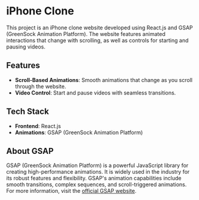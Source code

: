 <!DOCTYPE html>
<html lang="en">
<head>
    <meta charset="UTF-8">
    <meta name="viewport" content="width=device-width, initial-scale=1.0">
   
</head>
<body>
    <h1>iPhone Clone</h1>
    <p>This project is an iPhone clone website developed using React.js and GSAP (GreenSock Animation Platform). The website features animated interactions that change with scrolling, as well as controls for starting and pausing videos.</p>
    
  <h2>Features</h2>
    <ul>
        <li><strong>Scroll-Based Animations</strong>: Smooth animations that change as you scroll through the website.</li>
        <li><strong>Video Control</strong>: Start and pause videos with seamless transitions.</li>
    </ul>
    
  <h2>Tech Stack</h2>
    <ul>
        <li><strong>Frontend</strong>: React.js</li>
        <li><strong>Animations</strong>: GSAP (GreenSock Animation Platform)</li>
    </ul>
    
   
    
    
    
  <h2>About GSAP</h2>
    <p>GSAP (GreenSock Animation Platform) is a powerful JavaScript library for creating high-performance animations. It is widely used in the industry for its robust features and flexibility. GSAP's animation capabilities include smooth transitions, complex sequences, and scroll-triggered animations. For more information, visit the <a href="https://greensock.com/gsap/">official GSAP website</a>.</p>
    
    
</body>
</html>
